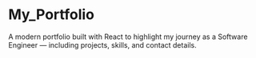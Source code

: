 # My_Portfolio
A modern portfolio built with React to highlight my journey as a Software Engineer — including projects, skills, and contact details.
